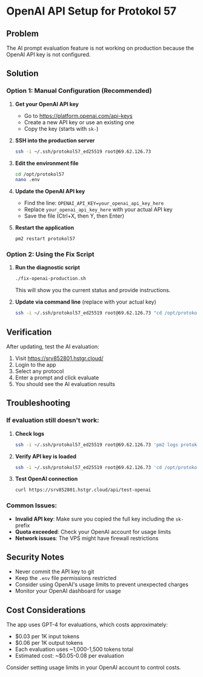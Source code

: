 # OpenAI API Setup for Protokol 57

## Problem
The AI prompt evaluation feature is not working on production because the OpenAI API key is not configured.

## Solution

### Option 1: Manual Configuration (Recommended)

1. **Get your OpenAI API key**
   - Go to https://platform.openai.com/api-keys
   - Create a new API key or use an existing one
   - Copy the key (starts with `sk-`)

2. **SSH into the production server**
   ```bash
   ssh -i ~/.ssh/protokol57_ed25519 root@69.62.126.73
   ```

3. **Edit the environment file**
   ```bash
   cd /opt/protokol57
   nano .env
   ```

4. **Update the OpenAI API key**
   - Find the line: `OPENAI_API_KEY=your_openai_api_key_here`
   - Replace `your_openai_api_key_here` with your actual API key
   - Save the file (Ctrl+X, then Y, then Enter)

5. **Restart the application**
   ```bash
   pm2 restart protokol57
   ```

### Option 2: Using the Fix Script

1. **Run the diagnostic script**
   ```bash
   ./fix-openai-production.sh
   ```
   This will show you the current status and provide instructions.

2. **Update via command line** (replace with your actual key)
   ```bash
   ssh -i ~/.ssh/protokol57_ed25519 root@69.62.126.73 "cd /opt/protokol57 && sed -i 's/OPENAI_API_KEY=.*/OPENAI_API_KEY=sk-your-actual-key-here/' .env && pm2 restart protokol57"
   ```

## Verification

After updating, test the AI evaluation:

1. Visit https://srv852801.hstgr.cloud/
2. Login to the app
3. Select any protocol
4. Enter a prompt and click evaluate
5. You should see the AI evaluation results

## Troubleshooting

### If evaluation still doesn't work:

1. **Check logs**
   ```bash
   ssh -i ~/.ssh/protokol57_ed25519 root@69.62.126.73 'pm2 logs protokol57 --lines 50'
   ```

2. **Verify API key is loaded**
   ```bash
   ssh -i ~/.ssh/protokol57_ed25519 root@69.62.126.73 'cd /opt/protokol57 && grep OPENAI_API_KEY .env'
   ```

3. **Test OpenAI connection**
   ```bash
   curl https://srv852801.hstgr.cloud/api/test-openai
   ```

### Common Issues:

- **Invalid API key**: Make sure you copied the full key including the `sk-` prefix
- **Quota exceeded**: Check your OpenAI account for usage limits
- **Network issues**: The VPS might have firewall restrictions

## Security Notes

- Never commit the API key to git
- Keep the `.env` file permissions restricted
- Consider using OpenAI's usage limits to prevent unexpected charges
- Monitor your OpenAI dashboard for usage

## Cost Considerations

The app uses GPT-4 for evaluations, which costs approximately:
- $0.03 per 1K input tokens
- $0.06 per 1K output tokens
- Each evaluation uses ~1,000-1,500 tokens total
- Estimated cost: ~$0.05-0.08 per evaluation

Consider setting usage limits in your OpenAI account to control costs.